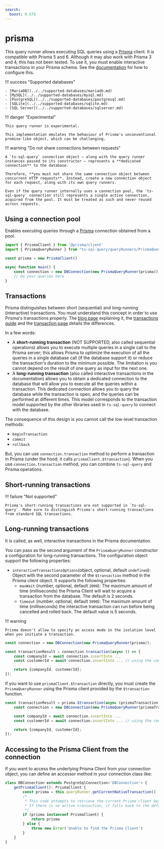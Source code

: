 ```yaml
---
search:
  boost: 0.573
---
```

# prisma

This query runner allows executing SQL queries using a [Prisma](https://www.prisma.io) client. It is compatible with Prisma 5 and 6. Although it may also work with Prisma 3 and 4, this has not been tested. To use it, you must enable interactive transactions in your Prisma schema. See the [documentation](https://www.prisma.io/docs/guides/performance-and-optimization/prisma-client-transactions-guide#interactive-transactions-in-preview) for how to configure this.

!!! success "Supported databases"

    - [MariaDB](../../supported-databases/mariadb.md)
    - [MySQL](../../supported-databases/mysql.md)
    - [PostgreSQL](../../supported-databases/postgresql.md)
    - [SQLite](../../supported-databases/sqlite.md)
    - [SQL Server](../../supported-databases/sqlserver.md)

!!! danger "Experimental"

    This query runner is experimental.

    This implementation emulates the behaviour of Prisma's unconventional promise-like object, which can be challenging.

!!! warning "Do not share connections between requests"

    A `ts-sql-query` connection object — along with the query runner instances passed to its constructor — represents a **dedicated connection** to the database.

    Therefore, **you must not share the same connection object between concurrent HTTP requests**. Instead, create a new connection object for each request, along with its own query runners.

    Even if the query runner internally uses a connection pool, the `ts-sql-query` connection still represents a single active connection, acquired from the pool. It must be treated as such and never reused across requests.

## Using a connection pool

Enables executing queries through a [Prisma](https://www.prisma.io) connection obtained from a pool.
    
```ts
import { PrismaClient } from '@prisma/client'
import { PrismaQueryRunner } from "ts-sql-query/queryRunners/PrismaQueryRunner";

const prisma = new PrismaClient()

async function main() {
    const connection = new DBConnection(new PrismaQueryRunner(prisma));
    // Do your queries here
}
```

## Transactions

Prisma distinguishes between short (sequential) and long-running (interactive) transactions. You must understand this concept in order to use Prisma's transactions properly. The [blog page](https://www.prisma.io/blog/how-prisma-supports-transactions-x45s1d5l0ww1) explaining it, the [transactions guide](https://www.prisma.io/docs/guides/performance-and-optimization/prisma-client-transactions-guide/) and the [transaction page](https://www.prisma.io/docs/concepts/components/prisma-client/transactions) details the differences.

In a few words:

- A **short-running transaction** (NOT SUPPORTED, also called sequential operations) allows you to execute multiple queries in a single call to the Prisma server; this allows Prisma to optimize the execution of all the queries in a single database call (if the database support it) or reduce the transaction's duration to the minimum possible. The limitation is you cannot depend on the result of one query as input for the next one.
- A **long-running transaction** (also called interactive transactions in the documentation) allows you to obtain a dedicated connection to the database that will allow you to execute all the queries within a transaction. This dedicated connection allows you to query the database while the transaction is open, and the queries can be performed at different times. This model corresponds to the transaction model supported by the other libraries used in `ts-sql-query` to connect with the database.

The consequence of this design is you cannot call the low-level transaction methods:

- `beginTransaction`
- `commit`
- `rollback`

But, you can use `connection.transaction` method to perform a transaction in Prisma (under the hood, it calls `prismaClient.$transaction`). When you use `connection.transaction` method, you can combine `ts-sql-query` and Prisma operations.

## Short-running transactions

!!! failure "Not supported"

    Prisma's short-running transactions are not supported in `ts-sql-query`. Make sure to distinguish Prisma's short-running transactions from standard SQL transactions.

## Long-running transactions

It is called, as well, interactive transactions in the Prisma documentation.

You can pass as the second argument of the `PrismaQueryRunner` constructor a configuration for long-running transactions. The configuration object support the following properties:

- `interactiveTransactionsOptions`(object, optional, default `undefined`): Object with the second parameter of the `$transaction` method in the Prisma client object. It supports the following properties: 
  - `maxWait` (number, optional, default `2000`): The maximum amount of time (milliseconds) the Prisma Client will wait to acquire a transaction from the database. The default is 2 seconds.
  - `timeout` (number, optional, default `5000`): The maximum amount of time (milliseconds) the interactive transaction can run before being cancelled and rolled back. The default value is 5 seconds.

!!! warning

    Prisma doesn't allow to specify an access mode in the isolation level when you initiate a transaction.

```ts
const connection = new DBConnection(new PrismaQueryRunner(prisma));

const transactionResult = connection.transaction(async () => {
    const companyId = await connection.insertInto ...
    const customerId = await connection.insertInto ... // using the companyId

    return {companyId, customerId};
});
```

If you want to use `prismaClient.$transaction` directly, you must create the `PrismaQueryRunner` using the Prisma client provided by the `$transaction` function.

```ts
const transactionResult = prisma.$transaction(async (prismaTransaction) => {
    const connection = new DBConnection(new PrismaQueryRunner(prismaTransaction));

    const companyId = await connection.insertInto ...
    const customerId = await connection.insertInto ... // using the companyId

    return {companyId, customerId};
});
```

## Accessing to the Prisma Client from the connection

If you want to access the underlying Prisma Client from your connection object, you can define an accessor method in your connection class like:

```ts
class DBConnection extends PostgreSqlConnection<'DBConnection'> {
    getPrismaClient(): PrismaClient {
        const prisma = this.queryRunner.getCurrentNativeTransaction() || this.queryRunner.getNativeRunner()
        /*
         * This code attempts to retrieve the current Prisma client being used in the transaction. 
         * If there is no active transaction, it falls back to the default Prisma client instance.
         */
        if (prisma instanceof PrismaClient) {
            return prisma
        } else {
            throw new Error('Unable to find the Prisma Client')
        }
    }
}
```
